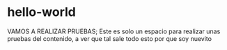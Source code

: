 # hello-world
VAMOS A REALIZAR PRUEBAS;
Este es solo un espacio para realizar unas pruebas del contenido, a ver que tal sale todo esto por que soy nuevito
